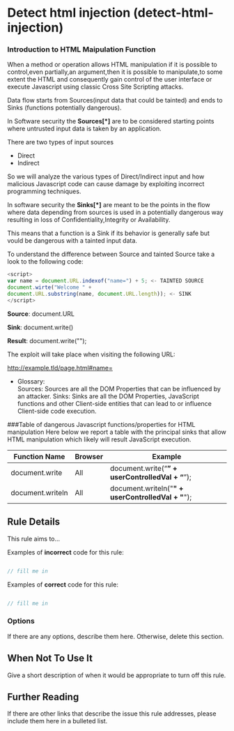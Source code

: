 # Detect html injection (detect-html-injection)
### Introduction to HTML Maipulation Function
When a method or operation allows HTML manipulation if it is possible to control,even partially,an argument,then it is possible to manipulate,to some extent the HTML and consequently gain control of the user interface or execute Javascript using classic Cross Site Scripting attacks.

Data flow starts from Sources(input data that could be tainted) and ends to Sinks (functions potentially dangerous).

In Software security the **Sources[*]** are to be considered starting points where untrusted input data is taken by an application.

There are two types of input sources
* Direct
* Indirect

So we will analyze the various types of Direct/Indirect input and how malicious Javascript code can cause damage by exploiting incorrect programming techniques.

In software security the **Sinks[*]** are meant to be the points in the flow where data depending from sources is used in a potentially dangerous way resulting in loss of Confidentiality,Integrity or Availability.

This means that a function is a Sink if its behavior is generally safe but vould be dangerous with a tainted input data.

To understand the difference between Source and tainted Source take a look to the following code:
```javascript
<script>
var name = document.URL.indexof("name=") + 5; <- TAINTED SOURCE
document.wirte("Welcome " + 
document.URL.substring(name, document.URL.length)); <- SINK
</script>
```
**Source**: document.URL

**Sink**: document.write()

**Result**: document.write("<script>alert(docuemnt.cookie)</script>");

The exploit will take place when visiting the following URL:

   http://example.tld/page.html#name=<script>alert(document.cookie)</script>

* Glossary:  
Sources: Sources are all the DOM Properties that can be influenced by an attacker. 
Sinks: Sinks are all the DOM Properties, JavaScript functions and other Client-side entities that can lead to or influence Client-side code execution. 

###Table of dangerous Javascript functions/properties for HTML manipulation
 Here below we report a table with the principal sinks that allow HTML manipulation which likely will result JavaScript execution.

Function Name | Browser | Example
------------- | ------- | -------
document.write | All | document.write(“<b>” + userControlledVal + “</b>”);
document.writeln | All | document.writeln("<b>" + userControlledVal + "</b>");



## Rule Details

This rule aims to...

Examples of **incorrect** code for this rule:

```js

// fill me in

```

Examples of **correct** code for this rule:

```js

// fill me in

```

### Options

If there are any options, describe them here. Otherwise, delete this section.

## When Not To Use It

Give a short description of when it would be appropriate to turn off this rule.

## Further Reading

If there are other links that describe the issue this rule addresses, please include them here in a bulleted list.
